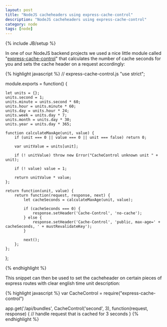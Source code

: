 ```yaml
---
layout: post
title: "NodeJS cacheheaders using express-cache-control"
description: "NodeJS cacheheaders using express-cache-control"
category: node
tags: [node]
---
```

{% include JB/setup %}

In one of our NodeJS backend projects we used a nice little module called "[express-cache-control](https://github.com/idottv/express-cache-control/blob/master/cache.js)" that calculates the number of cache seconds for you and sets the cache header on a request accordingly:

{% highlight javascript %}
// express-cache-control.js
"use strict";

module.exports = function() {

    let units = {};
    units.second = 1;
    units.minute = units.second * 60;
    units.hour = units.minute * 60;
    units.day = units.hour * 24;
    units.week = units.day * 7;
    units.month = units.day * 30;
    units.year = units.day * 365;

    function calculateMaxAge(unit, value) {
        if (unit === 0 || value === 0 || unit === false) return 0;

        var unitValue = units[unit];

        if (! unitValue) throw new Error("CacheControl unknown unit " + unit);

        if (! value) value = 1;

        return unitValue * value;
    };

    return function(unit, value) {
        return function(request, response, next) {
            let cacheSeconds = calculateMaxAge(unit, value);

            if (cacheSeconds === 0) {
                response.setHeader('Cache-Control', 'no-cache');
            } else {
                response.setHeader('Cache-Control', 'public, max-age=' + cacheSeconds, ' + mustRevalidateKey');
            }

            next();
        };
    };

};

{% endhighlight %}

This snippet can then be used to set the cacheheader on certain pieces of express routes with clear english time unit description:

{% highlight javascript %}
var CacheControl = require("express-cache-control")

app.get('/api/bundles', CacheControl('second', 3), function(request, response) {
    // handle request that is cached for 3 seconds
}
{% endhighlight %}
